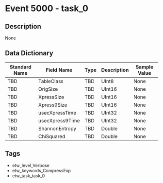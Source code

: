 # Event 5000 - task_0

## Description
None

## Data Dictionary
|Standard Name|Field Name|Type|Description|Sample Value|
|---|---|---|---|---|
|TBD|TableClass|TBD|UInt8|None|None|
|TBD|OrigSize|TBD|UInt16|None|None|
|TBD|XpressSize|TBD|UInt16|None|None|
|TBD|Xpress9Size|TBD|UInt16|None|None|
|TBD|usecXpressTime|TBD|UInt32|None|None|
|TBD|usecXpress9Time|TBD|UInt32|None|None|
|TBD|ShannonEntropy|TBD|Double|None|None|
|TBD|ChiSquared|TBD|Double|None|None|

## Tags
* etw_level_Verbose
* etw_keywords_CompressExp
* etw_task_task_0
